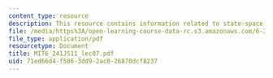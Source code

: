 ```yaml
---
content_type: resource
description: This resource contains information related to state-space models.
file: /media/https%3A/open-learning-course-data-rc.s3.amazonaws.com/6-241j-dynamic-systems-and-control-spring-2011/71ed66d4f5063dd92ac026870dcf8237_MIT6_241JS11_lec07.pdf
file_type: application/pdf
resourcetype: Document
title: MIT6_241JS11_lec07.pdf
uid: 71ed66d4-f506-3dd9-2ac0-26870dcf8237
---
```


